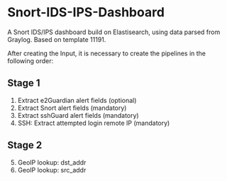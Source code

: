 # Snort-IDS-IPS-Dashboard
A Snort IDS/IPS dashboard build on Elastisearch, using data parsed from Graylog. Based on template 11191.

After creating the Input, it is necessary to create the pipelines in the following order:

## Stage 1

1. Extract e2Guardian alert fields (optional)
2. Extract Snort alert fields (mandatory)
3. Extract sshGuard alert fields (mandatory)
4. SSH: Extract attempted login remote IP (mandatory)

## Stage 2

5. GeoIP lookup: dst_addr
6. GeoIP lookup: src_addr
